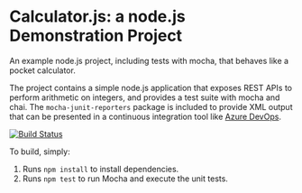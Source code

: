 Calculator.js: a node.js Demonstration Project
==============================================
An example node.js project, including tests with mocha, that behaves like
a pocket calculator.

The project contains a simple node.js application that exposes REST APIs
to perform arithmetic on integers, and provides a test suite with mocha
and chai.  The `mocha-junit-reporters` package is included to provide XML
output that can be presented in a continuous integration tool like
[Azure DevOps](https://azure.com/devops).

[![Build Status](https://dev.azure.com/PZMRCDOrg/TestGitHub/_apis/build/status/pzmrcd.calculator?branchName=master)](https://dev.azure.com/PZMRCDOrg/TestGitHub/_build/latest?definitionId=9&branchName=master)


To build, simply:

1. Runs `npm install` to install dependencies.
2. Runs `npm test` to run Mocha and execute the unit tests.

